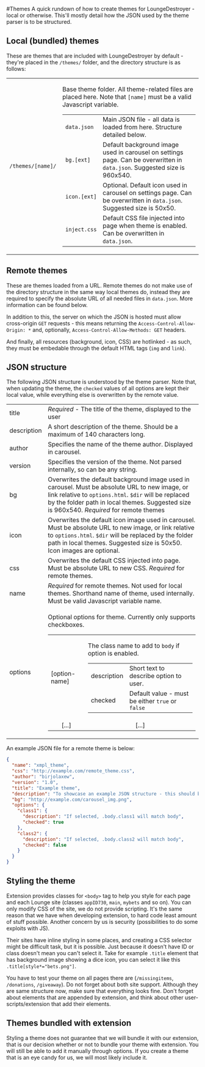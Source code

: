 #Themes
A quick rundown of how to create themes for LoungeDestroyer - local or otherwise.
This'll mostly detail how the JSON used by the theme parser is to be structured.

## Local (bundled) themes
These are themes that are included with LoungeDestroyer by default - they're placed in the `/themes/` folder, and the directory structure is as follows:

<table>
  <tbody>
    <tr>
      <td><code>/themes/[name]/</code></td>
      <td>
        <p>Base theme folder. All theme-related files are placed here. Note that <code>[name]</code> must be a valid Javascript variable.</p>
        <table>
          <tbody>
            <tr>
              <td><code>data.json</code></td>
              <td>Main JSON file - all data is loaded from here. Structure detailed below.</td>
            </tr>
            <tr>
              <td><code>bg.[ext]</code></td>
              <td>Default background image used in carousel on settings page. Can be overwritten in <code>data.json</code>. Suggested size is 960x540.</td>
            </tr>
            <tr>
              <td><code>icon.[ext]</code></td>
              <td>Optional. Default icon used in carousel on settings page. Can be overwritten in <code>data.json</code>. Suggested size is 50x50.</td>
            </tr>
            <tr>
              <td><code>inject.css</code></td>
              <td>Default CSS file injected into page when theme is enabled. Can be overwritten in <code>data.json</code>.</td>
            </tr>
          </tbody>
        </table>
      </td>
    </tr>
  </tbody>
</table>

## Remote themes
These are themes loaded from a URL. Remote themes do not make use of the directory structure in the same way local themes do, instead they are required to specify the absolute URL of all needed files in `data.json`. More information can be found below.

In addition to this, the server on which the JSON is hosted must allow cross-origin `GET` requests - this means returning the `Access-Control-Allow-Origin: *` and, optionally, `Access-Control-Allow-Methods: GET` headers.

And finally, all resources (background, icon, CSS) are hotlinked - as such, they must be embedable through the default HTML tags (`img` and `link`).

## JSON structure
The following JSON structure is understood by the theme parser. Note that, when updating the theme, the `checked` values of all options are kept their local value, while everything else is overwritten by the remote value.

<table>
  <tbody>
    <tr>
      <td>title</td>
      <td><em>Required</em> - The title of the theme, displayed to the user</td>
    </tr>
    <tr>
      <td>description</td>
      <td>A short description of the theme. Should be a maximum of 140 characters long.</td>
    </tr>
    <tr>
      <td>author</td>
      <td>Specifies the name of the theme author. Displayed in carousel.</td>
    </tr>
    <tr>
      <td>version</td>
      <td>Specifies the version of the theme. Not parsed internally, so can be any string.</td>
    </tr>
    <tr>
      <td>bg</td>
      <td>Overwrites the default background image used in carousel. Must be absolute URL to new image, or link relative to <code>options.html</code>. <code>$dir</code> will be replaced by the folder path in local themes. Suggested size is 960x540. <em>Required</em> for remote themes</td>
    </tr>
    <tr>
      <td>icon</td>
      <td>Overwrites the default icon image used in carousel. Must be absolute URL to new image, or link relative to <code>options.html</code>. <code>$dir</code> will be replaced by the folder path in local themes. Suggested size is 50x50. Icon images are optional.</td>
    </tr>
    <tr>
      <td>css</td>
      <td>Overwrites the default CSS injected into page. Must be absolute URL to new CSS. <em>Required</em> for remote themes.</td>
    </tr>
    <tr>
      <td>name</td>
      <td><em>Required</em> for remote themes. Not used for local themes. Shorthand name of theme, used internally. Must be valid Javascript variable name.</td>
    </tr>
    <tr>
      <td>options</td>
      <td>
        <p>Optional options for theme. Currently only supports checkboxes.</p>
        <table>
          <tbody>
            <tr>
              <td>[option-name]</td>
              <td>
                <p>The class name to add to <code>body</code> if option is enabled.</p>
                <table>
                  <tbody>
                    <tr>
                      <td>description</td>
                      <td>Short text to describe option to user.</td>
                    </tr>
                    <tr>
                      <td>checked</td>
                      <td>Default value - must be either <code>true</code> or <code>false</code></td>
                    </tr>
                  </tbody>
                </table>
              </td>
            </tr>
            <tr>
              <td align="middle">[...]</td>
              <td align="middle">[...]</td>
            </tr>
          </tbody>
        </table>
      </td>
    </tr>
  </tbody>
</table>

An example JSON file for a remote theme is below:

```json
{
  "name": "xmpl_theme",
  "css": "http://example.com/remote_theme.css",
  "author": "birjolaxew",
  "version": "1.0",
  "title": "Example theme",
  "description": "To showcase an example JSON structure - this should be a maximum of 140 characters long",
  "bg": "http://example.com/carousel_img.png",
  "options": {
    "class1": {
      "description": "If selected, .body.class1 will match body",
      "checked": true
    },
    "class2": {
      "description": "If selected, .body.class2 will match body",
      "checked": false
    }
  }
}
```

## Styling the theme

Extension provides classes for `<body>` tag to help you style for each page and each Lounge site (classes `appID730`, `main`, `mybets` and so on). You can only modify CSS of the site, we do not provide scripting. It's the same reason that we have when developing extension, to hard code least amount of stuff possible. Another concern by us is security (possibilities to do some exploits with JS). 

Their sites have inline styling in some places, and creating a CSS selector might be difficult task, but it is possible. Just because it doesn't have ID or class doesn't mean you can't select it. Take for example `.title` element that has background image showing a dice icon, you can select it like this `.title[style*="bets.png"]`.

You have to test your theme on all pages there are (`/missingitems`, `/donations`, `/giveaway`). Do not forget about both site support. Although they are same structure now, make sure that everything looks fine. Don't forget about elements that are appended by extension, and think about other user-scripts/extension that add their elements.

## Themes bundled with extension

Styling a theme does not guarantee that we will bundle it with our extension, that is our decision whether or not to bundle your theme with extension. You will still be able to add it manually through options. If you create a theme that is an eye candy for us, we will most likely include it.
